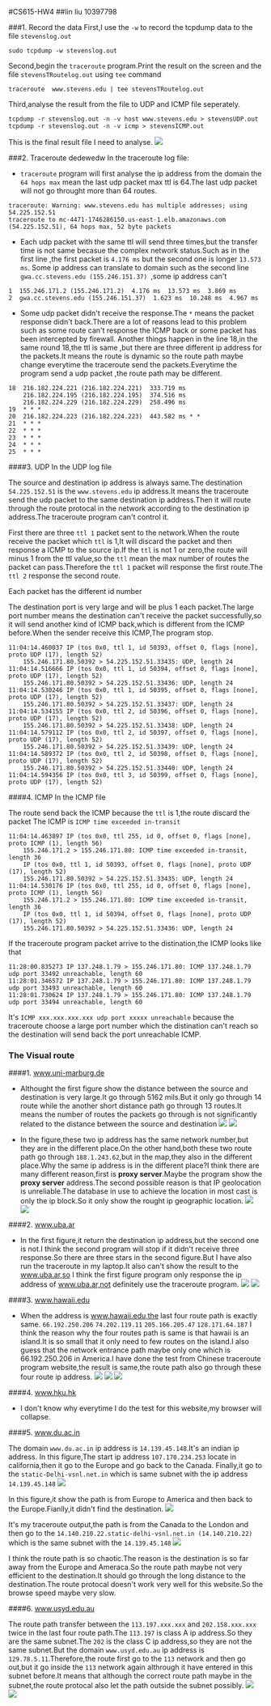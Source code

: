#CS615-HW4
##lin liu 10397798

###1. Record the data
First,I use the `-w` to record the tcpdump data to the file `stevenslog.out`
```
sudo tcpdump -w stevenslog.out
```

Second,begin the `traceroute` program.Print the result on the screen and the file `stevensTRoutelog.out` using `tee` command
```
traceroute  www.stevens.edu | tee stevensTRoutelog.out
```

Third,analyse the result from the file to UDP and ICMP file seperately.
```
tcpdump -r stevenslog.out -n -v host www.stevens.edu > stevensUDP.out
tcpdump -r stevenslog.out -n -v icmp > stevensICMP.out
```

This is the final result file I need to analyse.
![](http://i.imgur.com/39f0SCl.png)

###2. Traceroute
dedewedw
In the traceroute log file:
 
* `traceroute` program will first analyse the ip address from the domain
the `64 hops max` mean the last udp packet max ttl is 64.The last udp packet will not go throught more than 64 routes.
```
traceroute: Warning: www.stevens.edu has multiple addresses; using 54.225.152.51
traceroute to mc-4471-1746286150.us-east-1.elb.amazonaws.com (54.225.152.51), 64 hops max, 52 byte packets
```

* Each udp packet with the same ttl will send three times,but the transfer time is not same becasue the complex network status.Such as in the first line ,the first packet is `4.176 ms` but the second one is longer `13.573 ms`.
Some ip address can translate to domain such as the second line  `gwa.cc.stevens.edu (155.246.151.37) `,some ip address can't
```
1  155.246.171.2 (155.246.171.2)  4.176 ms  13.573 ms  3.869 ms
2  gwa.cc.stevens.edu (155.246.151.37)  1.623 ms  10.248 ms  4.967 ms
```

* Some udp packet didn't receive the response.The `*` means the packet response didn't back.There are a lot of reasons lead to this problem such as some route can't response the ICMP back or some packet has been intercepted by firewall.
Another things happen in the line 18,in the same round 18,the ttl is same ,but there are three different ip address for the packets.It means the route is dynamic so the route path maybe change everytime the traceroute send the packets.Everytime the program send a udp packet ,the route path may be different. 
```
18  216.182.224.221 (216.182.224.221)  333.719 ms
    216.182.224.195 (216.182.224.195)  374.516 ms
    216.182.224.229 (216.182.224.229)  258.496 ms
19  * * *
20  216.182.224.223 (216.182.224.223)  443.582 ms * *
21  * * *
22  * * *
23  * * *
24  * * *
25  * * *
```



####3. UDP
In the UDP log file

The source and destination ip address is always same.The destination `54.225.152.51` is the `www.stevens.edu` ip address.It means the traceroute send the udp packet to the same destination ip address.Then it will route through the route protocal in the network according to the destination ip address.The traceroute program can't control it.

First there are three `ttl 1` packet sent to the network.When the route receive the packet which `ttl` is 1,It will discard the packet and then response a ICMP to the source ip.If the `ttl` is not 1 or zero,the route will minus 1 from the ttl value,so the `ttl` mean the max number of routes the packet can pass.Therefore the `ttl 1` packet will response the first route.The `ttl 2` response the second route.

Each packet has the different id number

The destination port is very large and will be plus 1 each packet.The large port number means the destination can't receive the packet successfully,so it will send another kind of ICMP back,which is different from the ICMP before.When the sender receive this ICMP,The program stop.
```
11:04:14.460037 IP (tos 0x0, ttl 1, id 50393, offset 0, flags [none], proto UDP (17), length 52)
    155.246.171.80.50392 > 54.225.152.51.33435: UDP, length 24
11:04:14.516666 IP (tos 0x0, ttl 1, id 50394, offset 0, flags [none], proto UDP (17), length 52)
    155.246.171.80.50392 > 54.225.152.51.33436: UDP, length 24
11:04:14.530246 IP (tos 0x0, ttl 1, id 50395, offset 0, flags [none], proto UDP (17), length 52)
    155.246.171.80.50392 > 54.225.152.51.33437: UDP, length 24
11:04:14.534155 IP (tos 0x0, ttl 2, id 50396, offset 0, flags [none], proto UDP (17), length 52)
    155.246.171.80.50392 > 54.225.152.51.33438: UDP, length 24
11:04:14.579112 IP (tos 0x0, ttl 2, id 50397, offset 0, flags [none], proto UDP (17), length 52)
    155.246.171.80.50392 > 54.225.152.51.33439: UDP, length 24
11:04:14.589372 IP (tos 0x0, ttl 2, id 50398, offset 0, flags [none], proto UDP (17), length 52)
    155.246.171.80.50392 > 54.225.152.51.33440: UDP, length 24
11:04:14.594356 IP (tos 0x0, ttl 3, id 50399, offset 0, flags [none], proto UDP (17), length 52)
```
####4. ICMP
In the ICMP file

The route send back the ICMP because the `ttl` is 1,the route discard the packet
The ICMP is `ICMP time exceeded in-transit`

```
11:04:14.463897 IP (tos 0x0, ttl 255, id 0, offset 0, flags [none], proto ICMP (1), length 56)
    155.246.171.2 > 155.246.171.80: ICMP time exceeded in-transit, length 36
	IP (tos 0x0, ttl 1, id 50393, offset 0, flags [none], proto UDP (17), length 52)
    155.246.171.80.50392 > 54.225.152.51.33435: UDP, length 24
11:04:14.530176 IP (tos 0x0, ttl 255, id 0, offset 0, flags [none], proto ICMP (1), length 56)
    155.246.171.2 > 155.246.171.80: ICMP time exceeded in-transit, length 36
	IP (tos 0x0, ttl 1, id 50394, offset 0, flags [none], proto UDP (17), length 52)
    155.246.171.80.50392 > 54.225.152.51.33436: UDP, length 24

```

If the traceroute program packet arrive to the distination,the ICMP looks like that
```
11:28:00.835273 IP 137.248.1.79 > 155.246.171.80: ICMP 137.248.1.79 udp port 33492 unreachable, length 60
11:28:01.346572 IP 137.248.1.79 > 155.246.171.80: ICMP 137.248.1.79 udp port 33493 unreachable, length 60
11:28:01.730624 IP 137.248.1.79 > 155.246.171.80: ICMP 137.248.1.79 udp port 33494 unreachable, length 60
```

It's `ICMP xxx.xxx.xxx.xxx udp port xxxxx unreachable` because the traceroute choose a large port number which the distination can't reach so the destination will send back the port unreachable ICMP.




### The Visual route

####1. www.uni-marburg.de

* Althought the first figure show the distance between the source and destination is very large.It go through 5162 mils.But it only go through 14 route while the another short distance path go through 13 routes.It means the number of routes the packets go through is not significantly related to the distance between the source and destination 
![](http://i.imgur.com/0i8Vezy.png)
![](http://i.imgur.com/Ezx9yqm.png)

* In the figure,these two ip address has the same network number,but they are in the different place.On the other hand,both these two route path go through `188.1.243.62`,but in the map,they also in the different place.Why the same ip address is in the different place?I think there are many different reason,first is **proxy server**.Maybe the program show the **proxy server** address.The second possible reason is that IP geolocation is unreliable.The database in use to achieve the location in most cast is only the ip block.So it only show the rought ip geographic location.
![](http://i.imgur.com/jVAqLUM.png)
![](http://i.imgur.com/FJKStEg.png)

####2. www.uba.ar

* In the first figure,it return the destination ip address,but the second one is not.I think the second program will stop if it didn't receive three response.So there are three stars in the second figure.But I have also run the traceroute in my laptop.It also can't show the result to the  www.uba.ar,so I think the first figure program only response the ip address of  www.uba.ar,not definitely use the traceroute program. 
![](http://i.imgur.com/VjSu9lI.png)
![](http://i.imgur.com/TaLZjxw.png)

####3. www.hawaii.edu

* When the address is  www.hawaii.edu,the last four route path is exactly same.
`66.192.250.206`
`74.202.119.11`
`205.166.205.47`
`128.171.64.187`
I think the reason why the four routes path is same is that hawaii is an island.It is so small that it only need to few routes on the island.I also guess that the network entrance path maybe only one which is 66.192.250.206 in America.I have done the test from Chinese traceroute program website,the result is same,the route path also go through these four route ip address.
![](http://i.imgur.com/5dPmnNW.png)
![](http://i.imgur.com/tK0z9AM.png)
![](http://i.imgur.com/sI71Z1I.png)

####4. www.hku.hk

* I don't know why everytime I do the test for this website,my browser will collapse.

####5. www.du.ac.in

The domain `www.du.ac.in` ip address is `14.139.45.148`.It's an indian ip address.
In this figure,The start ip address `107.170.234.253` locate in california,then it go to the Europe and go back to the Canada.
Finally,it go to the `static-Delhi-vsnl.net.in` which is same subnet with the ip address `14.139.45.148`
![](http://i.imgur.com/smP9gtX.png)

In this figure,it show the path is from Europe to America and then back to the Europe.Fianlly,it didn't find the destination.
![](http://i.imgur.com/t9v6TEj.png)

It's my traceroute output,the path is from the Canada to the London and then go to the `14.140.210.22.static-delhi-vsnl.net.in (14.140.210.22)` which is the same subnet with the `14.139.45.148`
![](http://i.imgur.com/ZnpcS7N.png)

I think the route path is so chaotic.The reason is the destination is so far away from the Europe and Ameraca.So the route path maybe not very efficient to the destination.It should go through the long distance to the destination.The route protocal doesn't work very well for this website.So the browse speed maybe very slow.

####6. www.usyd.edu.au

The route path transfer between the `113.197.xxx.xxx` and `202.158.xxx.xxx` twice in the last four route path.The `113.197` is class A ip address.So they are the same subnet.The `202` is the class C ip address,so they are not the same subnet.But the domain `www.usyd.edu.au` ip address is `129.78.5.11`.Therefore,the route first go to the `113` network and then go out,but it go inside the `113` network again althrough it have entered in this subnet before.It means that although the correct route path maybe in the subnet,the route protocal also let the path outside the subnet possibly.
![](http://i.imgur.com/nkBmbZ1.png)
![](http://i.imgur.com/DPhMDdX.png)

